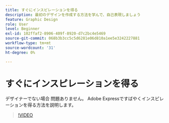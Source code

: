 ```yaml
---
title: すぐにインスピレーションを得る
description: 最初のデザインを作成する方法を学んで、自己表現しましょう
feature: Graphic Design
role: User
level: Beginner
exl-id: 102ffaf2-8906-409f-8920-d7c2bc4e5469
source-git-commit: 068b3b3cc5c5d6281e06d810a1ee5e3242227881
workflow-type: tm+mt
source-wordcount: '31'
ht-degree: 0%

---
```


# すぐにインスピレーションを得る

デザイナーでない場合 問題ありません。 Adobe Expressですばやくインスピレーションを得る方法を説明します。

>[!VIDEO](https://video.tv.adobe.com/v/3420207?quality=12&learn=on&hidetitle=true)
